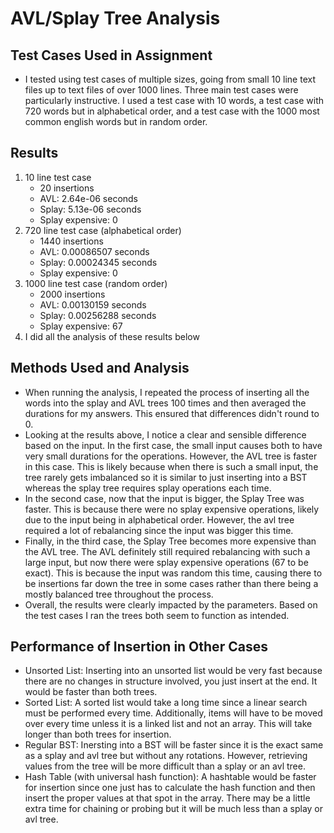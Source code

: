 # AVL/Splay Tree Analysis
## Test Cases Used in Assignment
* I tested using test cases of multiple sizes, going from small 10 line
text files up to text files of over 1000 lines. Three main test cases 
were particularly instructive. I used a test case with 10 words, a test
case with 720 words but in alphabetical order, and a test case with the 
1000 most common english words but in random order.

## Results
1. 10 line test case
    * 20 insertions
    * AVL: 2.64e-06 seconds
    * Splay: 5.13e-06 seconds
    * Splay expensive: 0
2. 720 line test case (alphabetical order)
    * 1440 insertions
    * AVL: 0.00086507 seconds
    * Splay: 0.00024345 seconds
    * Splay expensive: 0
3. 1000 line test case (random order)
    * 2000 insertions
    * AVL: 0.00130159 seconds
    * Splay: 0.00256288 seconds
    * Splay expensive: 67
4. I did all the analysis of these results below

## Methods Used and Analysis
* When running the analysis, I repeated the process of inserting all the words
into the splay and AVL trees 100 times and then averaged the durations for my
answers. This ensured that differences didn't round to 0.
* Looking at the results above, I notice a clear and sensible difference based on 
the input. In the first case, the small input causes both to have very small durations
for the operations. However, the AVL tree is faster in this case. This is likely
because when there is such a small input, the tree rarely gets imbalanced so it is similar
to just inserting into a BST whereas the splay tree requires splay operations each time.
* In the second case, now that the input is bigger, the Splay Tree was faster. This is because
there were no splay expensive operations, likely due to the input being in alphabetical order.
However, the avl tree required a lot of rebalancing since the input was bigger this time.
* Finally, in the third case, the Splay Tree becomes more expensive than the AVL tree. The AVL
definitely still required rebalancing with such a large input, but now there were splay expensive
operations (67 to be exact). This is because the input was random this time, causing there to
be insertions far down the tree in some cases rather than there being a mostly balanced tree throughout
the process.
* Overall, the results were clearly impacted by the parameters. Based on the test cases I ran
the trees both seem to function as intended.

## Performance of Insertion in Other Cases
* Unsorted List: Inserting into an unsorted list would be very fast because there are no changes in structure
involved, you just insert at the end. It would be faster than both trees.
* Sorted List: A sorted list would take a long time since a linear search must be performed every time.
Additionally, items will have to be moved over every time unless it is a linked list and not
an array. This will take longer than both trees for insertion.
* Regular BST: Inersting into a BST will be faster since it is the exact same as a splay and avl tree but 
without any rotations. However, retrieving values from the tree will be more difficult than
a splay or an avl tree.
* Hash Table (with universal hash function): A hashtable would be faster for insertion since one just has to calculate the hash function and then insert the proper values at that spot in the array. There may be a little extra time for chaining
or probing but it will be much less than a splay or avl tree.
